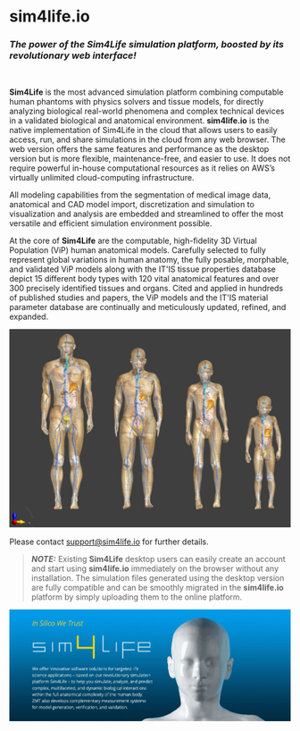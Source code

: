 # **sim4life.io** 

<!-- https://zmt.swiss/sim4life/ -->
### *The power of the **Sim4Life** simulation platform, boosted by its revolutionary web interface!*

<br>

**Sim4Life** is the most advanced simulation platform combining computable human phantoms with physics solvers and tissue models, for directly analyzing biological real-world phenomena and complex technical devices in a validated biological and anatomical environment. **sim4life.io** is the native implementation of Sim4Life in the cloud that allows users to easily access, run, and share simulations in the cloud from any web browser. The web version offers the same features and performance as the desktop version but is more flexible, maintenance-free, and easier to use. It does not require powerful in-house computational resources as it relies on AWS’s virtually unlimited cloud-computing infrastructure. 

All modeling capabilities from the segmentation of medical image data, anatomical and CAD model import, discretization and simulation to visualization and analysis are embedded and streamlined to offer the most versatile and efficient simulation environment possible.

At the core of **Sim4Life** are the computable, high-fidelity 3D Virtual Population (ViP) human anatomical models. Carefully selected to fully represent global variations in human anatomy, the fully posable, morphable, and validated ViP models along with the IT'IS tissue properties database depict 15 different body types with 120 vital anatomical features and over 300 precisely identified tissues and organs. Cited and applied in hundreds of published studies and papers, the ViP models and the IT'IS material parameter database are continually and meticulously updated, refined, and expanded. 

<p align="center">  <img src="assets/vip3.jpg"> </p>

Please contact support@sim4life.io for further details.


> **_NOTE:_** Existing **Sim4Life** desktop users can easily create an account and start using **sim4life.io**  immediately on the browser without any installation. The simulation files generated using the desktop version are fully compatible and can be smoothly migrated in the **sim4life.io** platform by simply uploading them to the online platform.



<p align="center">  <img src="assets/s4lintro.gif"> </p>

<!-- https://zmt.swiss/in-silico/ 
It is the first computational life sciences platform integrating computable human phantoms with the most powerful physics solvers and the most advanced tissue models for directly analyzing biological real-world phenomena and complex technical devices in a 3D validated biological and anatomical environment.

<br>
<p align="center">
  <img src="https://zmt.swiss/assets/images/in-silico/_resampled/ResizedImageWzkzMCwxNThd/S4LFlowchart.png" width="90%" />
</p>
<br>

All modeling capabilities from the segmentation of medical image data, anatomical and CAD model import, discretization and simulation to visualization and analysis are embedded and streamlined to offer the most versatile and efficient simulation environment possible.

At the core of Sim4Life are the computable, high-fidelity 3D Virtual Population (ViP) human anatomical models. Carefully selected to fully represent global variations in human anatomy, the fully posable, morphable, and validated ViP models along with the IT'IS tissue properties database depict 15 different body types with 120 vital anatomical features and over 300 precisely identified tissues and organs. Cited and applied in hundreds of published studies and papers, the ViP models and the IT'IS material parameter database are continually and meticulously updated, refined, and expanded. 

Please contact support@sim4life.io for further details.

-->



<!-- https://zmt.swiss/academic/s4l-academic/sim4life-light/ -->


